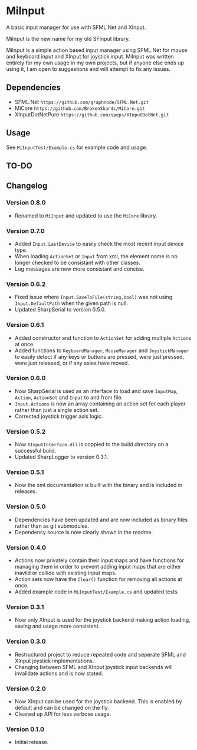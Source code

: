 # MiInput
A basic input manager for use with SFML.Net and XInput.

MiInput is the new name for my old SFInput library.

MiInput is a simple action based input manager using SFML.Net for mouse and keyboard input and 
XInput for joystick input. MiInput was written entirely for my own usage in my own projects, but 
if anyone else ends up using it, I am open to suggestions and will attempt to fix any issues.

## Dependencies
- SFML.Net `https://github.com/graphnode/SFML.Net.git`
- MiCore `https://github.com/BrokenShards/MiCore.git`
- XInputDotNetPure `https://github.com/speps/XInputDotNet.git`

## Usage
See `MiInputTest/Example.cs` for example code and usage.

## TO-DO

## Changelog

### Version 0.8.0
- Renamed to `MiInput` and updated to use the `MiCore` library.

### Version 0.7.0
- Added `Input.LastDevice` to easily check the most recent input device type.
- When loading `ActionSet` or `Input` from xml, the element name is no longer checked to be
  consistant with other classes.
- Log messages are now more consistant and concise.

### Version 0.6.2
- Fixed issue where `Input.SaveToFile(string,bool)` was not using `Input.DefaultPath` when the
  given path is null.
- Updated SharpSerial to version 0.5.0.

### Version 0.6.1
- Added constructor and function to `ActionSet` for adding multiple `Action`s at once.
- Added functions to `KeyboardManager`, `MouseManager` and `JoystickManager` to easily detect if
  any keys or buttons are pressed, were just pressed, were just released, or if any axies have
  moved.

### Version 0.6.0
- Now SharpSerial is used as an interface to load and save `InputMap`, `Action`, `ActionSet` and 
  `Input` to and from file.
- `Input.Actions` is now an array containing an action set for each player rather than just a 
  single action set.
- Corrected joystick trigger axis logic.

### Version 0.5.2
- Now `XInputInterface.dll` is coppied to the build directory on a successful build.
- Updated SharpLogger to version 0.3.1.

### Version 0.5.1
- Now the xml documentation is built with the binary and is included in releases.

### Version 0.5.0
- Dependencies have been updated and are now included as binary files rather than as git submodules.
- Dependency source is now clearly shown in the readme.

### Version 0.4.0
- Actions now privately contain their input maps and have functions for managing them in order to 
  prevent adding input maps that are either inavlid or collide with existing input maps.
- Action sets now have the `Clear()` function for removing all actions at once.
- Added example code in `MiInputTest/Example.cs` and updated tests.

### Version 0.3.1
- Now only XInput is used for the joystick backend making action loading, saving and usage more 
  consistent.

### Version 0.3.0
- Restructured project to reduce repeated code and seperate SFML and XInput joystick 
  implementations.
- Changing between SFML and XInput joystick input backends will invalidate actions and is now 
  stated.

### Version 0.2.0
- Now XInput can be used for the joystick backend. This is enabled by default and can be changed 
  on the fly.
- Cleaned up API for less verbose usage.

### Version 0.1.0
- Initial release.
